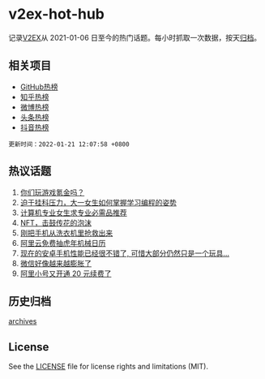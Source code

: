 # v2ex-hot-hub

 记录[V2EX](https://www.v2ex.com/)从 2021-01-06 日至今的热门话题。每小时抓取一次数据，按天[归档](archives)。
 
 ## 相关项目

- [GitHub热榜](https://github.com/lonnyzhang423/github-hot-hub)
- [知乎热榜](https://github.com/lonnyzhang423/zhihu-hot-hub)
- [微博热榜](https://github.com/lonnyzhang423/weibo-hot-hub)
- [头条热榜](https://github.com/lonnyzhang423/toutiao-hot-hub)
- [抖音热榜](https://github.com/lonnyzhang423/douyin-hot-hub)


 `更新时间：2022-01-21 12:07:58 +0800`

## 热议话题

1. [你们玩游戏氪金吗？](https://www.v2ex.com/t/829449)
1. [迫于挂科压力，大一女生如何掌握学习编程的姿势](https://www.v2ex.com/t/829431)
1. [计算机专业女生求专业必需品推荐](https://www.v2ex.com/t/829598)
1. [NFT，击鼓传花的泡沫](https://www.v2ex.com/t/829500)
1. [刚把手机从洗衣机里抢救出来](https://www.v2ex.com/t/829573)
1. [阿里云免费抽虎年机械日历](https://www.v2ex.com/t/829487)
1. [现在的安卓手机性能已经很不错了, 可惜大部分仍然只是一个玩具...](https://www.v2ex.com/t/829575)
1. [微信好像越来越膨胀了](https://www.v2ex.com/t/829459)
1. [阿里小号又开通 20 元续费了](https://www.v2ex.com/t/829607)

## 历史归档

[archives](archives)

## License

See the [LICENSE](LICENSE) file for license rights and limitations (MIT).
